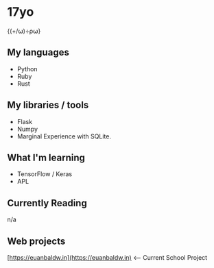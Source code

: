 # 17yo

{(+/⍵)÷⍴⍵}

## My languages

* Python
* Ruby
* Rust

## My libraries / tools

* Flask
* Numpy
* Marginal Experience with SQLite. 

## What I'm learning

* TensorFlow / Keras
* APL

## Currently Reading

n/a

## Web projects

[https://euanbaldw.in](https://euanbaldw.in) <-- Current School Project
